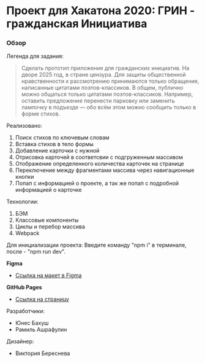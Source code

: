 # Проект для Хакатона 2020: ГРИН - гражданская Инициатива

### Обзор

Легенда для задания:

> Сделать прототип приложения для гражданских инициатив. На дворе 2025 год, в стране цензура.
> Для защиты общественной нравственности к рассмотрению принимаются только обращения, написанные цитатами поэтов-классиков.
> В общем, публично можно общаться только цитатами поэтов-классиков. Например, оставить предложение перенести парковку или заменить лампочку в подъезде — обо всём этом можно сообщить только в форме стихов.


Реализовано:
1. Поиск стихов по ключевым словам
2. Вставка стихов в тело формы
3. Добавление карточки с нужной
4. Отрисовка карточей в соответсвии с подгруженным массивом
5. Отображение определенного количества карточек на странице
6. Переключение между фрагментами массива через навигационные кнопки
7. Попап с информацией о проекте, а так же попап с подробной информацией о карточке


Технологии:
1. БЭМ
2. Классовые компоненты
3. Циклы и перебор массива
4. Webpack

Для инициализации проекта:
Введите команду "npm i" в терминале, после - "npm run dev".


**Figma**

- [Ссылка на макет в Figma](https://www.figma.com/file/WGfAInURFFMvp71dKEKdIl/Untitled?node-id=0%3A1)


**GitHub Pages**

- [Ссылка на страницу](https://yunesb.github.io/green/)


Разработчики:
- Юнес Бахуш
- Рамиль Ашрафулин

Дизайнер:
- Виктория Береснева